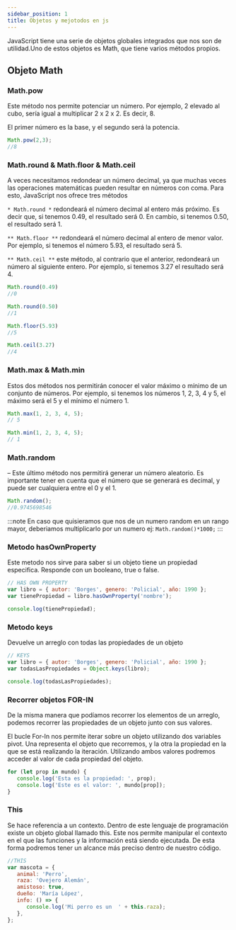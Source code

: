 ```yaml
---
sidebar_position: 1
title: Objetos y mejotodos en js
---
```

JavaScript tiene una serie de objetos globales integrados que nos son de utilidad.Uno de estos objetos es Math, que tiene varios métodos propios.

## Objeto Math

### Math.pow
Este método nos permite potenciar un número. Por ejemplo, 2 elevado al cubo, sería igual a multiplicar 2 x 2 x 2. Es decir, 8.

El primer número es la base, y el segundo será la potencia.

```js
Math.pow(2,3);
//8
```

### Math.round & Math.floor & Math.ceil
A veces necesitamos redondear un número decimal, ya que muchas veces las operaciones matemáticas pueden resultar en números con coma. Para esto, JavaScript nos ofrece tres métodos

`* Math.round *` redondeará el número decimal al entero más próximo. Es decir que, si tenemos 0.49, el resultado será 0. En cambio, si tenemos 0.50, el resultado será 1.


`** Math.floor **` redondeará el número decimal al entero de menor valor. Por ejemplo, si tenemos el número 5.93, el resultado será 5.


`** Math.ceil **` este método, al contrario que el anterior, redondeará un número al siguiente entero. Por ejemplo, si tenemos 3.27 el resultado será 4.

```js
Math.round(0.49)
//0

Math.round(0.50)
//1

Math.floor(5.93)
//5

Math.ceil(3.27)
//4
```
### Math.max & Math.min
Estos dos métodos nos permitirán conocer el valor máximo o mínimo de un conjunto de números. Por ejemplo, si tenemos los números 1, 2, 3, 4 y 5, el máximo será el 5 y el mínimo el número 1.


```js
Math.max(1, 2, 3, 4, 5);
// 5

Math.min(1, 2, 3, 4, 5);
// 1
```

### Math.random
–
Este último método nos permitirá generar un número aleatorio. Es importante tener en cuenta que el número que se generará es decimal, y puede ser cualquiera entre el 0 y el 1.

```js
Math.random();
//0.9745698546
```

:::note
En caso que quisieramos que nos de un numero random en un rango mayor, deberiamos multiplicarlo por un numero
ej: `Math.random()*1000;`
:::


### Metodo hasOwnProperty
Este metodo nos sirve para saber si un objeto tiene un propiedad especifica. Responde con un booleano, true o false.
```js
// HAS OWN PROPERTY
var libro = { autor: 'Borges', genero: 'Policial', año: 1990 };
var tienePropiedad = libro.hasOwnProperty('nombre');

console.log(tienePropiedad);
```

### Metodo keys
Devuelve un arreglo con todas las propiedades de un objeto
```js
// KEYS
var libro = { autor: 'Borges', genero: 'Policial', año: 1990 };
var todasLasPropiedades = Object.keys(libro);

console.log(todasLasPropiedades);
```

### Recorrer objetos FOR-IN
De la misma manera que podíamos recorrer los elementos de un arreglo, podemos recorrer las propiedades de un objeto junto con sus valores.

El bucle For-In nos permite iterar sobre un objeto utilizando dos variables pivot. Una representa el objeto que recorremos, y la otra la propiedad en la que se está realizando la iteración. Utilizando ambos valores podremos acceder al valor de cada propiedad del objeto.

```js
for (let prop in mundo) {
   console.log('Esta es la propiedad: ', prop);
   console.log('Este es el valor: ', mundo[prop]);
}
```


### This
Se hace referencia a un contexto. Dentro de este lenguaje de programación existe un objeto global llamado this. Este nos permite manipular el contexto en el que las funciones y la información está siendo ejecutada. De esta forma podremos tener un alcance más preciso dentro de nuestro código.
```js
//THIS
var mascota = {
   animal: 'Perro',
   raza: 'Ovejero Alemán',
   amistoso: true,
   dueño: 'María López',
   info: () => {
      console.log('Mi perro es un  ' + this.raza);
   },
};
```